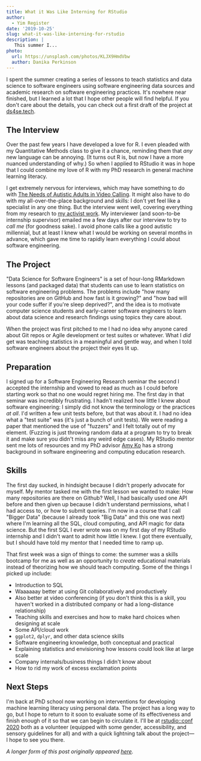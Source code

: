 ```yaml
---
title: What it Was Like Interning for RStudio
author:
  - Yim Register
date: '2019-10-25'
slug: what-it-was-like-interning-for-rstudio
description: |
   This summer I...
photo:
  url: https://unsplash.com/photos/KLJX9HmdVbw
  author: Danika Perkinson
---
```


I spent the summer creating a series of lessons to teach statistics and data science to software engineers
using software engineering data sources and academic research on software engineering practices.
It's nowhere near finished,
but I learned a lot that I hope other people will find helpful.
If you don't care about the details,
you can check out a first draft of the project at [ds4se.tech][ds4se].

## The Interview

Over the past few years I have developed a love for R.
I even pleaded with my Quantitative Methods class to give it a chance,
reminding them that *any* new language can be annoying.
(It turns out R is, but now I have a more nuanced understanding of why.)
So when I applied to RStudio it was in hope that I could combine my love of R with my PhD research in general machine learning literacy.

I get extremely nervous for interviews,
which may have something to do with
[The Needs of Autistic Adults in Video Calling][video-needs].
It might also have to do with my all-over-the-place background and skills:
I don't yet feel like a specialist in any one thing.
But the interview went well,
covering everything from my research to [my activist work][rochester].
My interviewer (and soon-to-be internship supervisor) emailed me a few days after our interview to try to *call me*
(for goodness sake).
I avoid phone calls like a good autistic millennial,
but at least I knew what I would be working on several months in advance,
which gave me time to rapidly learn everything I could about software engineering.

## The Project

"Data Science for Software Engineers" is a set of hour-long RMarkdown lessons (and packaged data)
that students can use to learn statistics on software engineering problems.
The problems include "how many repositories are on GitHub and how fast is it growing?"
and "how bad will your code suffer if you're sleep deprived?",
and the idea is to motivate computer science students and early-career software engineers
to learn about data science and research findings
using topics they care about.

When the project was first pitched to me
I had no idea why anyone cared about Git repos or Agile development or test suites or whatever.
What I *did* get was teaching statistics in a meaningful and gentle way,
and when I told software engineers about the project their eyes lit up.

## Preparation

I signed up for a Software Engineering Research seminar the second I accepted the internship
and vowed to read as much as I could before starting work so that no one would regret hiring me.
The first day in that seminar was incredibly frustrating.
I hadn't realized how little I knew about software engineering:
I simply did not know the terminology or the practices *at all*.
I'd written a few unit tests before, but that was about it.
I had no idea what a "test suite" was (it's just a bunch of unit tests).
We were reading a paper that mentioned the use of "fuzzers"
and I felt totally out of my element.
(Fuzzing is just throwing random data at a program to try to break it
and make sure you didn't miss any weird edge cases).
My RStudio mentor sent me lots of resources
and my PhD advisor [Amy Ko][amy-ko] has a strong background in software engineering and computing education research.

## Skills

The first day sucked,
in hindsight because I didn't properly advocate for myself.
My mentor tasked me with the first lesson we wanted to make:
How many repositories are there on Github?
Well,
I had basically used one API before and then given up because I didn't understand permissions,
what I had access to,
or how to submit queries.
I'm now in a course that I call "Bigger Data"
(because I already took "Big Data" and this one was next)
where I'm learning all the SQL, cloud computing, and API magic for data science.
But the first SQL I ever wrote was on my first day of my RStudio internship
and I didn't want to admit how little I knew.
I got there eventually,
but I should have told my mentor that I needed time to ramp up.

That first week was a sign of things to come:
the summer was a skills bootcamp for me
as well as an opportunity to *create* educational materials
instead of theorizing how we should teach computing.
Some of the things I picked up include:

-   Introduction to SQL
-   Waaaaaay better at using Git collaboratively and productively
-   Also better at video conferencing
    (if you don't think this is a skill, you haven't worked in a distributed company or had a long-distance relationship)
-   Teaching skills and exercises and how to make hard choices when designing at scale
-   Some API/cloud work
-   `ggplot2`, `dplyr`, and other data science skills
-   Software engineering knowledge, both conceptual and practical
-   Explaining statistics and envisioning how lessons could look like at large scale
-   Company internals/business things I didn't know about
-   How to rid my work of excess exclamation points

## Next Steps

I'm back at PhD school now
working on interventions for developing machine learning literacy using personal data.
The project has a long way to go,
but I hope to return to it soon
to evaluate some of its effectiveness and finish enough of it so that we can begin to circulate it.
I'll be at [rstudio::conf 2020][conf] both as a volunteer
(equipped with some gender, accessibility, and sensory guidelines for all)
and with a quick lightning talk about the project—I hope to see you there.

*A longer form of this post originally appeared [here][original].*

[amy-ko]: https://faculty.washington.edu/ajko/
[conf]: https://rstudio.com/conference/
[ds4se]: https://ds4se.tech/
[original]: https://medium.com/bits-and-behavior/what-it-was-like-interning-for-rstudio-ca0193e64bf5
[rochester]: [https://www.nytimes.com/2017/09/15/nyregion/rochester-university-sexual-harassment.html
[video-needs]: https://www.microsoft.com/en-us/research/uploads/prod/2019/08/Video_Calling_Challenges_for_Autism_camera-ready.pdf
